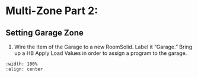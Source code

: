 # Multi-Zone Part 2:
## Setting Garage Zone
1. Wire the Item of the Garage to a new RoomSolid. Label it “Garage.” Bring up a HB Apply Load Values in order to assign a program to the garage.
```{image} ../_static/multizone/multizone3_1.png
:width: 100%
:align: center
```
<br/><br/>
